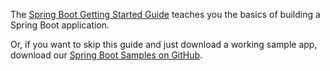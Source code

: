 The [Spring Boot Getting Started Guide](https://spring.io/guides/gs/spring-boot/) teaches you the basics of building a Spring Boot application.

Or, if you want to skip this guide and just download a working sample app, download our [Spring Boot Samples on GitHub](https://github.com/okta/samples-java-spring/tree/master/okta-hosted-login).
